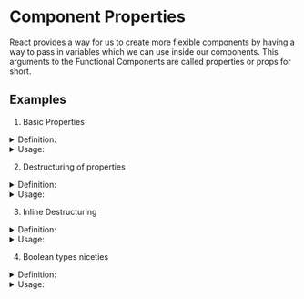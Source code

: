# Component Properties

React provides a way for us to create more flexible components by having a way to pass 
in variables which we can use inside our components. This arguments to the Functional Components are called properties or props for short.

## Examples

1. Basic Properties

<details>
  <summary>
    Definition:
  </summary>

  ```jsx
  function Basic(properties) {
    return (
      <h1>{properties.name}</h1>
    )
  }
  ```
</details>

<details>
  <summary>
    Usage:
  </summary>

  ```jsx
  function App() {
    return (
      <div className="App">
        <Basic name="Foo">
      </div>
    )
  }
  ```
</details>

2. Destructuring of properties
<details>
  <summary>
    Definition:
  </summary>

  ```jsx
  function Destructuring(properties) {
    const { name } = properties
    return (
      <h1>{name}</h1>
    )
  }
  ```
</details>

<details>
  <summary>
    Usage:
  </summary>

  ```jsx
  function App() {
    return (
      <div className="App">
        <Destructuring name="Foo">
      </div>
    )
  }
  ```
</details>

3. Inline Destructuring
<details>
  <summary>
    Definition:
  </summary>

  ```jsx
  function InlineDestructuring({ name }) {
    return (
      <h1>{name}</h1>
    )
  }
  ```
</details>

<details>
  <summary>
    Usage:
  </summary>

  ```jsx
  function App() {
    return (
      <div className="App">
        <InlineDestructuring name="Foo">
      </div>
    )
  }
  ```
</details>

4. Boolean types niceties

<details>
  <summary>
    Definition:
  </summary>

  ```jsx
  function Boolean({ hidden, name }) {
    return (
      <h1 style={hidden ? { display: "none" } : null}>{name}</h1>
    )
  }
  ```
</details>

<details>
  <summary>
    Usage:
  </summary>

  ```jsx
  function App() {
    return (
      <div className="App">
        <Boolean name="Foo">
        <Boolean name="Foo" hidden>
      </div>
    )
  }
  ```
</details>